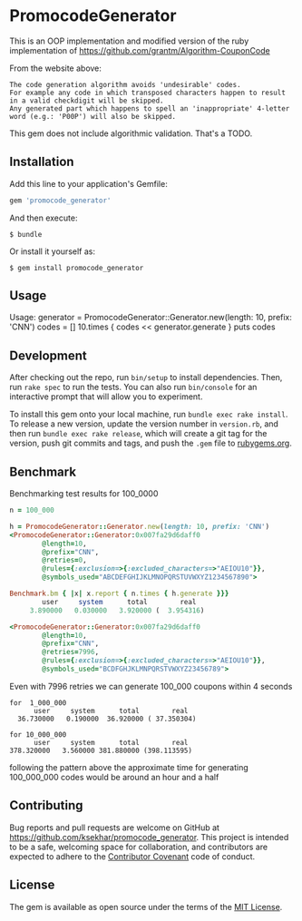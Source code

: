 # PromocodeGenerator

 This is an OOP implementation and modified version of the
 ruby implementation of  https://github.com/grantm/Algorithm-CouponCode

 From the website above:
 ```quote
 The code generation algorithm avoids 'undesirable' codes.
 For example any code in which transposed characters happen to result in a valid checkdigit will be skipped.
 Any generated part which happens to spell an 'inappropriate' 4-letter word (e.g.: 'P00P') will also be skipped.
 ```

 This gem does not include algorithmic validation. That's a TODO.


## Installation

Add this line to your application's Gemfile:

```ruby
gem 'promocode_generator'
```

And then execute:

    $ bundle

Or install it yourself as:

    $ gem install promocode_generator

## Usage

Usage:
 generator = PromocodeGenerator::Generator.new(length: 10, prefix: 'CNN')
 codes = []
 10.times { codes << generator.generate }
 puts codes

## Development

After checking out the repo, run `bin/setup` to install dependencies. 
Then, run `rake spec` to run the tests. 
You can also run `bin/console` for an interactive prompt that will allow you to experiment.

To install this gem onto your local machine, run `bundle exec rake install`. 
To release a new version, update the version number in `version.rb`, and 
then run `bundle exec rake release`, which will create a git tag for the version, 
push git commits and tags, and push the `.gem` file to [rubygems.org](https://rubygems.org).

## Benchmark

Benchmarking test results for 100_0000
```ruby
n = 100_000

h = PromocodeGenerator::Generator.new(length: 10, prefix: 'CNN')
<PromocodeGenerator::Generator:0x007fa29d6daff0
        @length=10,
        @prefix="CNN",
        @retries=0,
        @rules={:exclusion=>{:excluded_characters=>"AEIOU10"}},
        @symbols_used="ABCDEFGHIJKLMNOPQRSTUVWXYZ1234567890">

Benchmark.bm { |x| x.report { n.times { h.generate }}}
        user     system      total        real
     3.890000   0.030000   3.920000 (  3.954316)

<PromocodeGenerator::Generator:0x007fa29d6daff0
        @length=10,
        @prefix="CNN",
        @retries=7996,
        @rules={:exclusion=>{:excluded_characters=>"AEIOU10"}},
        @symbols_used="BCDFGHJKLMNPQRSTVWXYZ23456789">
```

Even with 7996 retries we can generate 100_000 coupons within 4 seconds

```shell
for  1_000_000
      user     system      total        real
  36.730000   0.190000  36.920000 ( 37.350304)
```

```shell
for 10_000_000
      user     system      total        real
378.320000   3.560000 381.880000 (398.113595)
```
following the pattern above the approximate time for generating 100_000_000 codes would be around an hour and a half

## Contributing

Bug reports and pull requests are welcome on GitHub at https://github.com/ksekhar/promocode_generator. 
This project is intended to be a safe, welcoming space for collaboration, and 
contributors are expected to adhere to the [Contributor Covenant](http://contributor-covenant.org) code of conduct.


## License

The gem is available as open source under the terms of the [MIT License](http://opensource.org/licenses/MIT).

